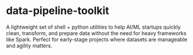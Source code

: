 # data-pipeline-toolkit
A lightweight set of shell + python utilities to help AI/ML startups quickly clean, transform, and prepare data without the need for heavy frameworks like Spark. Perfect for early-stage projects where datasets are manageable and agility matters.
